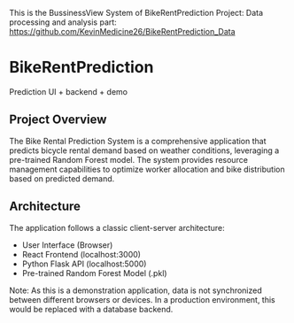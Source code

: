 This is the BussinessView System of BikeRentPrediction Project:
Data processing and analysis part:
https://github.com/KevinMedicine26/BikeRentPrediction_Data

# BikeRentPrediction

Prediction UI + backend + demo

## Project Overview

The Bike Rental Prediction System is a comprehensive application that predicts bicycle rental demand based on weather conditions, leveraging a pre-trained Random Forest model. The system provides resource management capabilities to optimize worker allocation and bike distribution based on predicted demand.

## Architecture

The application follows a classic client-server architecture:

- User Interface (Browser)
- React Frontend (localhost:3000)
- Python Flask API (localhost:5000)
- Pre-trained Random Forest Model (.pkl)

Note: As this is a demonstration application, data is not synchronized between different browsers or devices. In a production environment, this would be replaced with a database backend.

